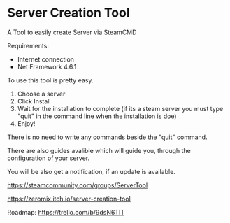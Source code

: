 # Server Creation Tool
A Tool to easily create Server via SteamCMD

Requirements:
- Internet connection
- Net Framework 4.6.1

To use this tool is pretty easy.

1. Choose a server
2. Click Install
3. Wait for the installation to complete (if its a steam server you must type "quit" in the command line when the installation is doe)
4. Enjoy!

There is no need to write any commands beside the "quit" command.

There are also guides avalible which will guide you, through the configuration of your server.

You will be also get a notification, if an update is available.

https://steamcommunity.com/groups/ServerTool

https://zeromix.itch.io/server-creation-tool

Roadmap:
https://trello.com/b/9dsN6TIT
